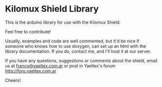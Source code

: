 # Kilomux Shield Library

This is the arduino library for use with the Kilomux Shield.

Feel free to contribute!

Usually, examples and code are well commented, but it'd be nice if someone who knows how to use doxygen, can set up an html with the library documentation.
If you do, contact me, and I'll host it at our server.

If you have any questions, suggestions or comments about the shield, email us at franco@yaeltex.com.ar or post in Yaeltex's forum http://foro.yaeltex.com.ar

Cheers!

